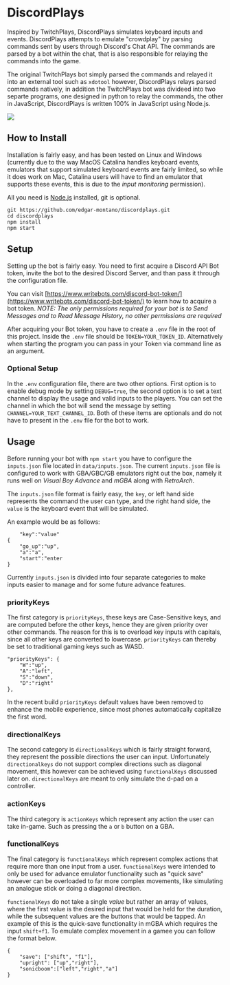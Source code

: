 # DiscordPlays

Inspired by TwitchPlays, DiscordPlays simulates keyboard inputs and events. DiscordPlays attempts to emulate "crowdplay" by parsing commands sent by users through Discord's Chat API. The commands are parsed by a bot within the chat, that is also responsible for relaying the commands into the game.

The original TwitchPlays bot simply parsed the commands and relayed it into an external tool such as `xdotool` however, DiscordPlays relays parsed commands natively, in addition the TwitchPlays bot was divideed into two separte programs, one designed in python to relay the commands, the other in JavaScript, DiscordPlays is written 100% in JavaScript using Node.js.

![](discordplays.gif)

## How to Install

Installation is fairly easy, and has been tested on Linux and Windows (currently due to the way MacOS Catalina handles keyboard events, emulators that support simulated keyboard events are fairly limited, so while it does work on Mac, Catalina users will have to find an emulator that supports these events, this is due to the _input monitoring_ permission).

All you need is [Node.js](https://nodejs.org/en/download/) installed, git is optional.

```
git https://github.com/edgar-montano/discordplays.git
cd discordplays
npm install
npm start
```

## Setup

Setting up the bot is fairly easy. You need to first acquire a Discord API Bot token, invite the bot to the desired Discord Server, and than pass it through the configuration file.

You can visit [https://www.writebots.com/discord-bot-token/](https://www.writebots.com/discord-bot-token/) to learn how to acquire a bot token.
_NOTE: The only permissions required for your bot is to Send Messages and to Read Message History, no other permissions are required_

After acquiring your Bot token, you have to create a `.env` file in the root of this project. Inside the `.env` file should be `TOKEN=YOUR_TOKEN_ID`. Alternatively when starting the program you can pass in your Token via command line as an argument.

### Optional Setup

In the `.env` configuration file, there are two other options. First option is to enable debug mode by setting `DEBUG=true`, the second option is to set a text channel to display the usage and valid inputs to the players. You can set the channel in which the bot will send the message by setting `CHANNEL=YOUR_TEXT_CHANNEL_ID`. Both of these items are optionals and do not have to present in the `.env` file for the bot to work.

## Usage

Before running your bot with `npm start` you have to configure the `inputs.json` file located in `data/inputs.json`. The current `inputs.json` file is configured to work with GBA/GBC/GB emulators right out the box, namely it runs well on _Visual Boy Advance_ and _mGBA_ along with _RetroArch_.

The `inputs.json` file format is fairly easy, the `key`, or left hand side represents the command the user can type, and the right hand side, the `value` is the keyboard event that will be simulated.

An example would be as follows:

```
    "key":"value"
{
    "go_up":"up",
    "a":"a",
    "start":"enter
}
```

Currently `inputs.json` is divided into four separate categories to make inputs easier to manage and for some future advance features.

### priorityKeys

The first category is `priorityKeys`, these keys are Case-Sensitive keys, and are computed before the other keys, hence they are given priority over other commands. The reason for this is to overload key inputs with capitals, since all other keys are converted to lowercase. `priorityKeys` can thereby be set to traditional gaming keys such as WASD.

```
"priorityKeys": {
    "W":"up",
    "A":"left",
    "S":"down",
    "D":"right"
},
```

In the recent build `priorityKeys` default values have been removed to enhance the mobile experience, since most phones automatically capitalize the first word.

### directionalKeys

The second category is `directionalKeys` which is fairly straight forward, they represent the possible directions the user can input. Unfortunately `directionalkeys` do not support complex directions such as diagonal movement, this however can be achieved using `functionalKeys` discussed later on. `directionalKeys` are meant to only simulate the d-pad on a controller.

### actionKeys

The third category is `actionKeys` which represent any action the user can take in-game. Such as pressing the `a` or `b` button on a GBA.

### functionalKeys

The final category is `functionalKeys` which represent complex actions that require more than one input from a user. `functionalKeys` were intended to only be used for advance emulator functionality such as "quick save" however can be overloaded to far more complex movements, like simulating an analogue stick or doing a diagonal direction.

`functionalKeys` do not take a single _value_ but rather an array of values, where the first value is the desired input that would be held for the duration, while the subsequent values are the buttons that would be tapped. An example of this is the quick-save functionality in mGBA which requires the input `shift+f1`. To emulate complex movement in a gamee you can follow the format below.

```
{
    "save": ["shift", "f1"],
    "upright": ["up","right"],
    "sonicboom":["left","right","a"]
}
```
